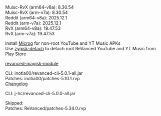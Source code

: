 Muisc-RvX (arm64-v8a): 8.30.54  
Muisc-RvX (arm-v7a): 8.30.54  
Reddit (arm64-v8a): 2025.12.1  
Reddit (arm-v7a): 2025.12.1  
RvX (arm64-v8a): 19.47.53  
RvX (arm-v7a): 19.47.53  

Install [Microg](https://github.com/ReVanced/GmsCore/releases) for non-root YouTube and YT Music APKs  
Use [zygisk-detach](https://github.com/j-hc/zygisk-detach) to detach root ReVanced YouTube and YT Music from Play Store  

[revanced-magisk-module](https://github.com/j-hc/revanced-magisk-module)
  
CLI: inotia00/revanced-cli-5.0.1-all.jar  
Patches: inotia00/patches-5.10.1.rvp  
[Changelog](https://github.com/inotia00/revanced-patches/releases/tag/v5.10.1)

CLI: j-hc/revanced-cli-5.0.0-all.jar    

Skipped:  
Patches: ReVanced/patches-5.34.0.rvp    

